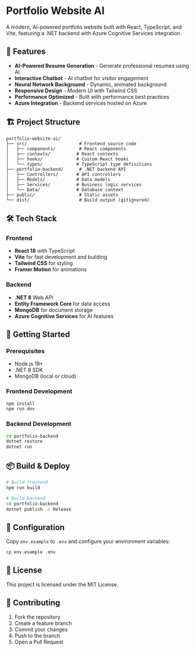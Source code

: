 
# Portfolio Website AI

A modern, AI-powered portfolio website built with React, TypeScript, and Vite, featuring a .NET backend with Azure Cognitive Services integration.

## 🚀 Features

- **AI-Powered Resume Generation** - Generate professional resumes using AI
- **Interactive Chatbot** - AI chatbot for visitor engagement
- **Neural Network Background** - Dynamic, animated background
- **Responsive Design** - Modern UI with Tailwind CSS
- **Performance Optimized** - Built with performance best practices
- **Azure Integration** - Backend services hosted on Azure

## 🏗️ Project Structure

```
portfolio-website-ai/
├── src/                    # Frontend source code
│   ├── components/         # React components
│   ├── contexts/          # React contexts
│   ├── hooks/             # Custom React hooks
│   └── types/             # TypeScript type definitions
├── portfolio-backend/      # .NET backend API
│   ├── Controllers/       # API controllers
│   ├── Models/            # Data models
│   ├── Services/          # Business logic services
│   └── Data/              # Database context
├── public/                 # Static assets
└── dist/                   # Build output (gitignored)
```

## 🛠️ Tech Stack

### Frontend
- **React 18** with TypeScript
- **Vite** for fast development and building
- **Tailwind CSS** for styling
- **Framer Motion** for animations

### Backend
- **.NET 8** Web API
- **Entity Framework Core** for data access
- **MongoDB** for document storage
- **Azure Cognitive Services** for AI features

## 🚀 Getting Started

### Prerequisites
- Node.js 18+ 
- .NET 8 SDK
- MongoDB (local or cloud)

### Frontend Development
```bash
npm install
npm run dev
```

### Backend Development
```bash
cd portfolio-backend
dotnet restore
dotnet run
```

## 📦 Build & Deploy

```bash
# Build frontend
npm run build

# Build backend
cd portfolio-backend
dotnet publish -c Release
```

## 🔧 Configuration

Copy `env.example` to `.env` and configure your environment variables:

```bash
cp env.example .env
```

## 📝 License

This project is licensed under the MIT License.

## 🤝 Contributing

1. Fork the repository
2. Create a feature branch
3. Commit your changes
4. Push to the branch
5. Open a Pull Request 